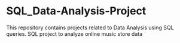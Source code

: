 # SQL_Data-Analysis-Project
This repository contains projects related to Data Analysis using SQL queries.
SQL project to analyze online music store data
